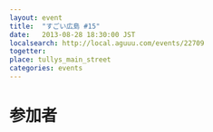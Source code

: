 ```yaml
---
layout: event
title:  "すごい広島 #15"
date:   2013-08-28 18:30:00 JST
localsearch: http://local.aguuu.com/events/22709
togetter:
place: tullys_main_street
categories: events
---
```


# 参加者
